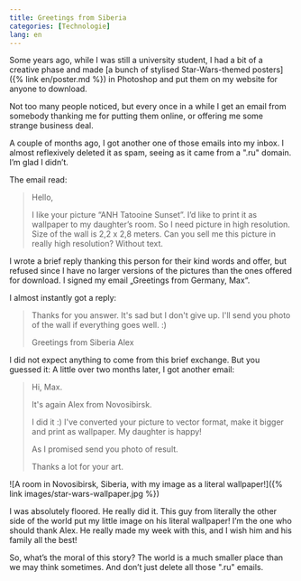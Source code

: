 ```yaml
---
title: Greetings from Siberia 
categories: [Technologie]
lang: en
--- 
```


Some years ago, while I was still a university student, I had a bit of a creative phase and made [a bunch of stylised Star-Wars-themed posters]({% link en/poster.md %}) in Photoshop and put them on my website for anyone to download.

Not too many people noticed, but every once in a while I get an email from somebody thanking me for putting them online, or offering me some strange business deal.

A couple of months ago, I got another one of those emails into my inbox. I almost reflexively deleted it as spam, seeing as it came from a ".ru" domain. I’m glad I didn’t.

The email read:

> Hello,
> 
> I  like your picture “ANH Tatooine Sunset”. I’d like to print it as wallpaper to my daughter’s room. So I need picture in high resolution. Size of the wall is 2,2 x 2,8 meters. Can you sell me this picture in really high resolution? Without text.

I wrote a brief reply thanking this person for their kind words and offer, but refused since I have no larger versions of the pictures than the ones offered for download. I signed my email „Greetings from Germany, Max“.

I almost instantly got a reply:

> Thanks for you answer. It's sad but I don't give up. I'll send you photo of the wall if everything goes well. :)
> 
> Greetings from Siberia
> Alex

I did not expect anything to come from this brief exchange. But you guessed it: A little over two months later, I got another email:

> Hi, Max.
> 
> It's again Alex from Novosibirsk.
> 
> I did it :)
> I've converted your picture to vector format, make it bigger and print as wallpaper. My daughter is happy!
> 
> As I promised send you photo of result.
> 
> Thanks a lot for your art.

![A room in Novosibirsk, Siberia, with my image as a literal wallpaper!]({% link images/star-wars-wallpaper.jpg %})

I was absolutely floored. He really did it. This guy from literally the other side of the world put my little image on his literal wallpaper! I’m the one who should thank Alex. He really made my week with this, and I wish him and his family all the best!

So, what’s the moral of this story? The world is a much smaller place than we may think sometimes. And don’t just delete all those ".ru" emails.